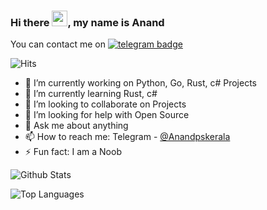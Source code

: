 ### Hi there <img src="https://media.giphy.com/media/hvRJCLFzcasrR4ia7z/giphy.gif" width="25px">, my name is Anand 


You can contact me on [![telegram badge](https://img.shields.io/badge/Anand-30302f?style=flat&logo=telegram)](https://t.me/Anandpskerala)

![Hits](https://hits.seeyoufarm.com/api/count/incr/badge.svg?url=https://github.com/Anandpskerala/)

- 🔭 I’m currently working on Python, Go, Rust, c# Projects
- 🌱 I’m currently learning Rust, c#
- 👯 I’m looking to collaborate on Projects
- 🤔 I’m looking for help with Open Source
- 💬 Ask me about anything
- 📫 How to reach me: Telegram - [@Anandpskerala](https://telegram.dog/Anandpskerala)
- ⚡ Fun fact: I am a Noob

![Github Stats](https://github-readme-stats.vercel.app/api?username=anandpskerala&theme=radical&show_icons=true)


![Top Languages](https://github-readme-stats.vercel.app/api/top-langs/?username=anandpskerala&theme=dark&hide_langs_below=1&show_icons=true)
